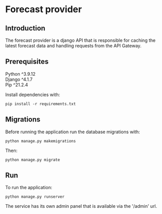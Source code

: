 # Forecast provider
## Introduction
The forecast provider is a django API that is responsible for caching the latest forecast data and handling requests from the API Gateway.

## Prerequisites
Python ^3.9.12 <br />
Django ^4.1.7 <br />
Pip ^21.2.4 <br />

Install dependencies with:

```
pip install -r requirements.txt
```
## Migrations
Before running the application run the database migrations with:

```
python manage.py makemigrations
```
Then:

```
python manage.py migrate
```
## Run

To run the application:

```
python manage.py runserver 
```

The service has its own admin panel that is available via the '/admin' url.


